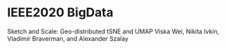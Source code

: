 # IEEE2020 BigData
Sketch and Scale: Geo-distributed tSNE and UMAP
Viska Wei, Nikita Ivkin, Vladimir Braverman, and Alexander Szalay

